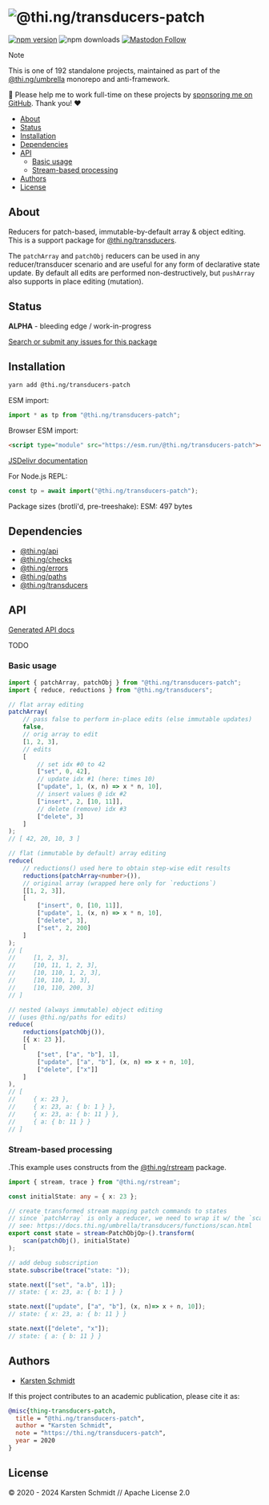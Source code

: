 <!-- This file is generated - DO NOT EDIT! -->
<!-- Please see: https://github.com/thi-ng/umbrella/blob/develop/CONTRIBUTING.md#changes-to-readme-files -->
# ![@thi.ng/transducers-patch](https://media.thi.ng/umbrella/banners-20230807/thing-transducers-patch.svg?37747d24)

[![npm version](https://img.shields.io/npm/v/@thi.ng/transducers-patch.svg)](https://www.npmjs.com/package/@thi.ng/transducers-patch)
![npm downloads](https://img.shields.io/npm/dm/@thi.ng/transducers-patch.svg)
[![Mastodon Follow](https://img.shields.io/mastodon/follow/109331703950160316?domain=https%3A%2F%2Fmastodon.thi.ng&style=social)](https://mastodon.thi.ng/@toxi)

> [!NOTE]
> This is one of 192 standalone projects, maintained as part
> of the [@thi.ng/umbrella](https://github.com/thi-ng/umbrella/) monorepo
> and anti-framework.
>
> 🚀 Please help me to work full-time on these projects by [sponsoring me on
> GitHub](https://github.com/sponsors/postspectacular). Thank you! ❤️

- [About](#about)
- [Status](#status)
- [Installation](#installation)
- [Dependencies](#dependencies)
- [API](#api)
  - [Basic usage](#basic-usage)
  - [Stream-based processing](#stream-based-processing)
- [Authors](#authors)
- [License](#license)

## About

Reducers for patch-based, immutable-by-default array & object editing. This is a support package for [@thi.ng/transducers](https://github.com/thi-ng/umbrella/tree/develop/packages/transducers).

The `patchArray` and `patchObj` reducers can be used in any
reducer/transducer scenario and are useful for any form of declarative
state update. By default all edits are performed non-destructively, but
`pushArray` also supports in place editing (mutation).

## Status

**ALPHA** - bleeding edge / work-in-progress

[Search or submit any issues for this package](https://github.com/thi-ng/umbrella/issues?q=%5Btransducers-patch%5D+in%3Atitle)

## Installation

```bash
yarn add @thi.ng/transducers-patch
```

ESM import:

```ts
import * as tp from "@thi.ng/transducers-patch";
```

Browser ESM import:

```html
<script type="module" src="https://esm.run/@thi.ng/transducers-patch"></script>
```

[JSDelivr documentation](https://www.jsdelivr.com/)

For Node.js REPL:

```js
const tp = await import("@thi.ng/transducers-patch");
```

Package sizes (brotli'd, pre-treeshake): ESM: 497 bytes

## Dependencies

- [@thi.ng/api](https://github.com/thi-ng/umbrella/tree/develop/packages/api)
- [@thi.ng/checks](https://github.com/thi-ng/umbrella/tree/develop/packages/checks)
- [@thi.ng/errors](https://github.com/thi-ng/umbrella/tree/develop/packages/errors)
- [@thi.ng/paths](https://github.com/thi-ng/umbrella/tree/develop/packages/paths)
- [@thi.ng/transducers](https://github.com/thi-ng/umbrella/tree/develop/packages/transducers)

## API

[Generated API docs](https://docs.thi.ng/umbrella/transducers-patch/)

TODO

### Basic usage

```ts
import { patchArray, patchObj } from "@thi.ng/transducers-patch";
import { reduce, reductions } from "@thi.ng/transducers";

// flat array editing
patchArray(
    // pass false to perform in-place edits (else immutable updates)
    false,
    // orig array to edit
    [1, 2, 3],
    // edits
    [
        // set idx #0 to 42
        ["set", 0, 42],
        // update idx #1 (here: times 10)
        ["update", 1, (x, n) => x * n, 10],
        // insert values @ idx #2
        ["insert", 2, [10, 11]],
        // delete (remove) idx #3
        ["delete", 3]
    ]
);
// [ 42, 20, 10, 3 ]

// flat (immutable by default) array editing
reduce(
    // reductions() used here to obtain step-wise edit results
    reductions(patchArray<number>()),
    // original array (wrapped here only for `reductions`)
    [[1, 2, 3]],
    [
        ["insert", 0, [10, 11]],
        ["update", 1, (x, n) => x * n, 10],
        ["delete", 3],
        ["set", 2, 200]
    ]
);
// [
//     [1, 2, 3],
//     [10, 11, 1, 2, 3],
//     [10, 110, 1, 2, 3],
//     [10, 110, 1, 3],
//     [10, 110, 200, 3]
// ]

// nested (always immutable) object editing
// (uses @thi.ng/paths for edits)
reduce(
    reductions(patchObj()),
    [{ x: 23 }],
    [
        ["set", ["a", "b"], 1],
        ["update", ["a", "b"], (x, n) => x + n, 10],
        ["delete", ["x"]]
    ]
),
// [
//     { x: 23 },
//     { x: 23, a: { b: 1 } },
//     { x: 23, a: { b: 11 } },
//     { a: { b: 11 } }
// ]
```

### Stream-based processing

.This example uses constructs from the
[@thi.ng/rstream](https://github.com/thi-ng/umbrella/tree/develop/packages/rstream)
package.

```ts
import { stream, trace } from "@thi.ng/rstream";

const initialState: any = { x: 23 };

// create transformed stream mapping patch commands to states
// since `patchArray` is only a reducer, we need to wrap it w/ the `scan` transducer
// see: https://docs.thi.ng/umbrella/transducers/functions/scan.html
export const state = stream<PatchObjOp>().transform(
    scan(patchObj(), initialState)
);

// add debug subscription
state.subscribe(trace("state: "));

state.next(["set", "a.b", 1]);
// state: { x: 23, a: { b: 1 } }

state.next(["update", ["a", "b"], (x, n)=> x + n, 10]);
// state: { x: 23, a: { b: 11 } }

state.next(["delete", "x"]);
// state: { a: { b: 11 } }
```

## Authors

- [Karsten Schmidt](https://thi.ng)

If this project contributes to an academic publication, please cite it as:

```bibtex
@misc{thing-transducers-patch,
  title = "@thi.ng/transducers-patch",
  author = "Karsten Schmidt",
  note = "https://thi.ng/transducers-patch",
  year = 2020
}
```

## License

&copy; 2020 - 2024 Karsten Schmidt // Apache License 2.0
